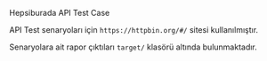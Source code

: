 Hepsiburada API Test Case

API Test senaryoları için `https://httpbin.org/#/` sitesi kullanılmıştır.

Senaryolara ait rapor çıktıları `target/` klasörü altında bulunmaktadır. 

